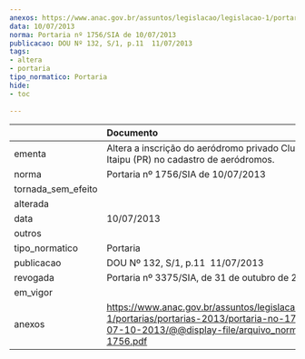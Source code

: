 ```yaml
---
anexos: https://www.anac.gov.br/assuntos/legislacao/legislacao-1/portarias/portarias-2013/portaria-no-1756-sia-de-07-10-2013/@@display-file/arquivo_norma/PA2013-1756.pdf
data: 10/07/2013
norma: Portaria nº 1756/SIA de 10/07/2013
publicacao: DOU Nº 132, S/1, p.11  11/07/2013
tags:
- altera
- portaria
tipo_normatico: Portaria
hide: 
- toc 
 
---
```


|                    | Documento                                                                                                                                                         |
|:-------------------|:------------------------------------------------------------------------------------------------------------------------------------------------------------------|
| ementa             | Altera a inscrição do aeródromo privado Clube de Voo Itaipu (PR) no cadastro de aeródromos.                                                                       |
| norma              | Portaria nº 1756/SIA de 10/07/2013                                                                                                                                |
| tornada_sem_efeito |                                                                                                                                                                   |
| alterada           |                                                                                                                                                                   |
| data               | 10/07/2013                                                                                                                                                        |
| outros             |                                                                                                                                                                   |
| tipo_normatico     | Portaria                                                                                                                                                          |
| publicacao         | DOU Nº 132, S/1, p.11  11/07/2013                                                                                                                                 |
| revogada           | Portaria nº 3375/SIA, de 31 de outubro de 2019.                                                                                                                   |
| em_vigor           |                                                                                                                                                                   |
| anexos             | https://www.anac.gov.br/assuntos/legislacao/legislacao-1/portarias/portarias-2013/portaria-no-1756-sia-de-07-10-2013/@@display-file/arquivo_norma/PA2013-1756.pdf |